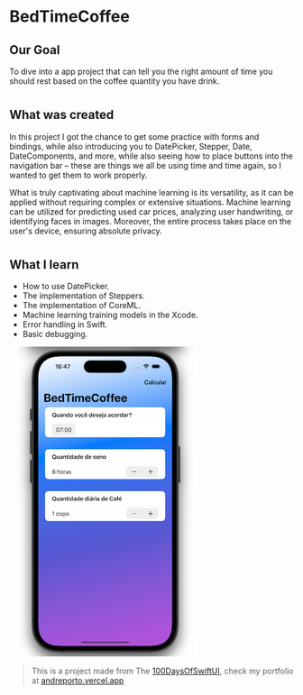 # BedTimeCoffee

## Our Goal

To dive into a app project that can tell you the right amount of time you should rest based on the coffee quantity you have drink.

#

## What was created

In this project I got the chance to get some practice with forms and bindings, while also introducing you to DatePicker, Stepper, Date, DateComponents, and more, while also seeing how to place buttons into the navigation bar – these are things we all be using time and time again, so I wanted to get them to work properly.

What is truly captivating about machine learning is its versatility, as it can be applied without requiring complex or extensive situations. Machine learning can be utilized for predicting used car prices, analyzing user handwriting, or identifying faces in images. Moreover, the entire process takes place on the user's device, ensuring absolute privacy.

#

## What I learn

- How to use DatePicker.
- The implementation of Steppers.
- The implementation of CoreML.
- Machine learning training models in the Xcode.
- Error handling in Swift.
- Basic debugging.

![BedTimeCoffee Banner](./Documentation/bedtimecoffeeThumb.png)

> This is a project made from The [100DaysOfSwiftUI](https://www.hackingwithswift.com/100/swiftui), check my portfolio at [andreporto.vercel.app](https://andreporto.vercel.app)
